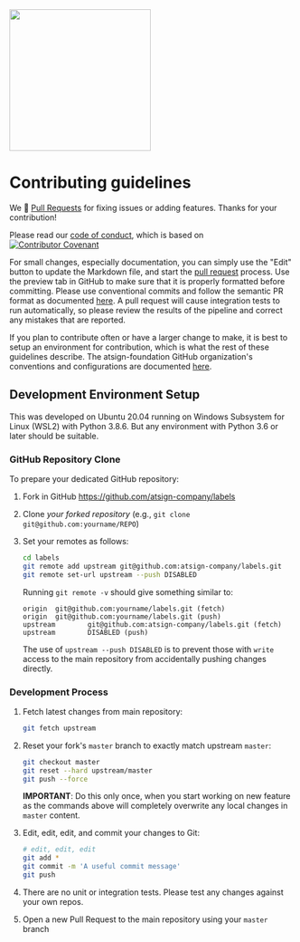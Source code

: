 <img width=250px src="https://atsign.dev/assets/img/atPlatform_logo_gray.svg?sanitize=true">

# Contributing guidelines

We 💙 [Pull Requests](https://help.github.com/articles/about-pull-requests/)
for fixing issues or adding features. Thanks for your contribution!

Please read our [code of conduct](code_of_conduct.md), which is based on
[![Contributor Covenant](https://img.shields.io/badge/Contributor%20Covenant-2.0-4baaaa.svg)](code_of_conduct.md)


For small changes, especially documentation, you can simply use the "Edit" button
to update the Markdown file, and start the
[pull request](https://help.github.com/articles/about-pull-requests/) process.
Use the preview tab in GitHub to make sure that it is properly
formatted before committing. Please use conventional commits and follow the semantic PR format as documented 
[here](https://github.com/atsign-foundation/.github/blob/trunk/atGitHub.md#semantic-prs).
A pull request will cause integration tests to run automatically, so please review
the results of the pipeline and correct any mistakes that are reported.

If you plan to contribute often or have a larger change to make, it is best to
setup an environment for contribution, which is what the rest of these guidelines
describe. The atsign-foundation GitHub organization's conventions and configurations are documented
[here](https://github.com/atsign-foundation/.github/blob/trunk/atGitHub.md).

## Development Environment Setup

This was developed on Ubuntu 20.04 running on Windows Subsystem for Linux (WSL2)
with Python 3.8.6. But any environment with Python 3.6 or later should be suitable.

### GitHub Repository Clone

To prepare your dedicated GitHub repository:

1. Fork in GitHub https://github.com/atsign-company/labels
2. Clone *your forked repository* (e.g., `git clone git@github.com:yourname/REPO`)
3. Set your remotes as follows:

   ```sh
   cd labels
   git remote add upstream git@github.com:atsign-company/labels.git
   git remote set-url upstream --push DISABLED
   ```

   Running `git remote -v` should give something similar to:

   ```text
   origin  git@github.com:yourname/labels.git (fetch)
   origin  git@github.com:yourname/labels.git (push)
   upstream        git@github.com:atsign-company/labels.git (fetch)
   upstream        DISABLED (push)
   ```

   The use of `upstream --push DISABLED` is to prevent those
   with `write` access to the main repository from accidentally pushing changes
   directly.
   
### Development Process

1. Fetch latest changes from main repository:

   ```sh
   git fetch upstream
   ```

1. Reset your fork's `master` branch to exactly match upstream `master`:

   ```sh
   git checkout master
   git reset --hard upstream/master
   git push --force
   ```

   **IMPORTANT**: Do this only once, when you start working on new feature as
   the commands above will completely overwrite any local changes in `master` content.
1. Edit, edit, edit, and commit your changes to Git:

   ```sh
   # edit, edit, edit
   git add *
   git commit -m 'A useful commit message'
   git push
   ```

1. There are no unit or integration tests. Please test any changes against your
own repos.

1. Open a new Pull Request to the main repository using your `master` branch